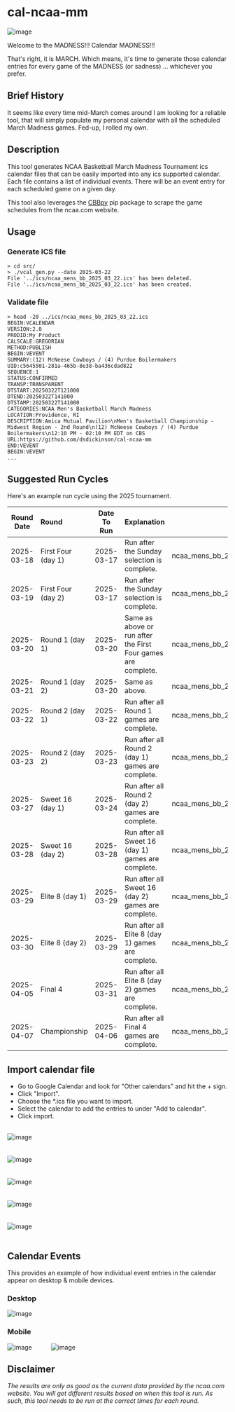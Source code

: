 # cal-ncaa-mm

![image](https://github.com/user-attachments/assets/5079cef3-3fae-4b41-8fa0-25c3942fcd37)

Welcome to the MADNESS!!!
Calendar MADNESS!!!

That's right, it is MARCH. Which means, it's time to generate those calendar entries for every game of the MADNESS (or sadness) ... whichever you prefer.

## Brief History

It seems like every time mid-March comes around I am looking for a reliable tool, that will simply populate my personal calendar with all the scheduled March Madness games. Fed-up, I rolled my own.

## Description
This tool generates NCAA Basketball March Madness Tournament ics calendar files that can be easily imported into any ics supported calendar. Each file contains a list of individual events. There will be an event entry for each scheduled game on a given day.

This tool also leverages the [CBBpy](https://pypi.org/project/CBBpy/) pip package to scrape the game schedules from the ncaa.com website.

## Usage 

### Generate ICS file
```
> cd src/
> ./vcal_gen.py --date 2025-03-22
File '../ics/ncaa_mens_bb_2025_03_22.ics' has been deleted.
File '../ics/ncaa_mens_bb_2025_03_22.ics' has been created.
```

### Validate file
```
> head -20 ../ics/ncaa_mens_bb_2025_03_22.ics
BEGIN:VCALENDAR
VERSION:2.0
PRODID:My Product
CALSCALE:GREGORIAN
METHOD:PUBLISH
BEGIN:VEVENT
SUMMARY:(12) McNeese Cowboys / (4) Purdue Boilermakers
UID:c5645501-281a-465b-8e38-ba436cdad822
SEQUENCE:1
STATUS:CONFIRMED
TRANSP:TRANSPARENT
DTSTART:20250322T121000
DTEND:20250322T141000
DTSTAMP:20250322T141000
CATEGORIES:NCAA Men's Basketball March Madness
LOCATION:Providence, RI
DESCRIPTION:Amica Mutual Pavilion\nMen's Basketball Championship - Midwest Region - 2nd Round\n(12) McNeese Cowboys / (4) Purdue Boilermakers\n12:10 PM - 02:10 PM EDT on CBS
URL:https://github.com/dsdickinson/cal-ncaa-mm
END:VEVENT
BEGIN:VEVENT
...
```

## Suggested Run Cycles
Here's an example run cycle using the 2025 tournament.

| Round Date  | Round              | Date To Run | Explanation                                                   | Filename
| :---------: | :----------------  | :---------: | :------------------------------------------------------------ | ----------------------------:
|  2025-03-18 | First Four (day 1) |  2025-03-17 | Run after the Sunday selection is complete.                   | ncaa_mens_bb_2025_03_18.ics
|  2025-03-19 | First Four (day 2) |  2025-03-17 | Run after the Sunday selection is complete.                   | ncaa_mens_bb_2025_03_19.ics
|  2025-03-20 | Round 1 (day 1)    |  2025-03-20 | Same as above or run after the First Four games are complete. | ncaa_mens_bb_2025_03_20.ics
|  2025-03-21 | Round 1 (day 2)    |  2025-03-20 | Same as above.                                                | ncaa_mens_bb_2025_03_21.ics
|  2025-03-22 | Round 2 (day 1)    |  2025-03-22 | Run after all Round 1 games are complete.                     | ncaa_mens_bb_2025_03_22.ics
|  2025-03-23 | Round 2 (day 2)    |  2025-03-23 | Run after all Round 2 (day 1) games are complete.             | ncaa_mens_bb_2025_03_23.ics
|  2025-03-27 | Sweet 16 (day 1)   |  2025-03-24 | Run after all Round 2 (day 2) games are complete.             | ncaa_mens_bb_2025_03_27.ics
|  2025-03-28 | Sweet 16 (day 2)   |  2025-03-28 | Run after all Sweet 16 (day 1) games are complete.            | ncaa_mens_bb_2025_03_28.ics
|  2025-03-29 | Elite 8 (day 1)    |  2025-03-29 | Run after all Sweet 16 (day 2) games are complete.            | ncaa_mens_bb_2025_03_29.ics
|  2025-03-30 | Elite 8 (day 2)    |  2025-03-29 | Run after all Elite 8 (day 1) games are complete.             | ncaa_mens_bb_2025_03_30.ics
|  2025-04-05 | Final 4            |  2025-03-31 | Run after all Elite 8 (day 2) games are complete.             | ncaa_mens_bb_2025_04_05.ics
|  2025-04-07 | Championship       |  2025-04-06 | Run after all Final 4 games are complete.                     | ncaa_mens_bb_2025_04_07.ics

## Import calendar file
* Go to Google Calendar and look for "Other calendars" and hit the + sign.<br/>
* Click "Import".<br/>
* Choose the *.ics file you want to import.<br/>
* Select the calendar to add the entries to under "Add to calendar".<br/>
* Click import.<br/><br/>

![image](https://github.com/user-attachments/assets/f26e24d5-0aef-46c0-84dd-d934ab9fe68f) <br/><br/><br/>
![image](https://github.com/user-attachments/assets/135a19a4-a7fa-4cca-b37b-f7d10578b24a) <br/><br/><br/>
![image](https://github.com/user-attachments/assets/4552f2e9-37a1-4aa3-8a75-ac9f86437ad6) <br/><br/><br/>
![image](https://github.com/user-attachments/assets/60f0bcf8-8339-4a88-a1ce-44755ff344cd) <br/><br/><br/>
![image](https://github.com/user-attachments/assets/9d3b67a0-5965-4b75-b8d5-bdd00e7d4aa7) <br/><br/>

## Calendar Events

This provides an example of how individual event entries in the calendar appear on desktop & mobile devices.

### Desktop
![image](https://github.com/user-attachments/assets/1497caec-0277-46ea-93aa-51341a9088f3)

### Mobile
![image](https://github.com/user-attachments/assets/071cdef2-3539-4e1f-97dd-4f6e84fd28d1) &nbsp;&nbsp;&nbsp;&nbsp;&nbsp;&nbsp;&nbsp;&nbsp;&nbsp;
![image](https://github.com/user-attachments/assets/8403c82d-7e22-42ff-866f-e2c4ee828289)


## Disclaimer
<i>The results are only as good as the current data provided by the ncaa.com website. You will get different results based on when this tool is run. As such, this tool needs to be run at the correct times for each round.</i>
